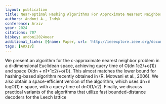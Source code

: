 ```yaml
---
layout: publication
title: Near-optimal Hashing Algorithms For Approximate Nearest Neighbor In High Dimensions
authors: Andoni A., Indyk
conference: Arxiv
year: 2024
citations: 707
bibkey: andoni2024near
additional_links: [{name: Paper, url: 'http://ieeexplore.ieee.org/document/4031381/'}]
tags: [ARXIV]
---
```

We present an algorithm for the c-approximate nearest neighbor problem in a d-dimensional Euclidean space, achieving query time of O(dn 1c2/+o(1)) and space O(dn + n1+1c2/+o(1)). This almost matches the lower bound for hashing-based algorithm recently obtained in (R. Motwani et al., 2006). We also obtain a space-efficient version of the algorithm, which uses dn+n logO(1) n space, with a query time of dnO(1/c2). Finally, we discuss practical variants of the algorithms that utilize fast bounded-distance decoders for the Leech lattice